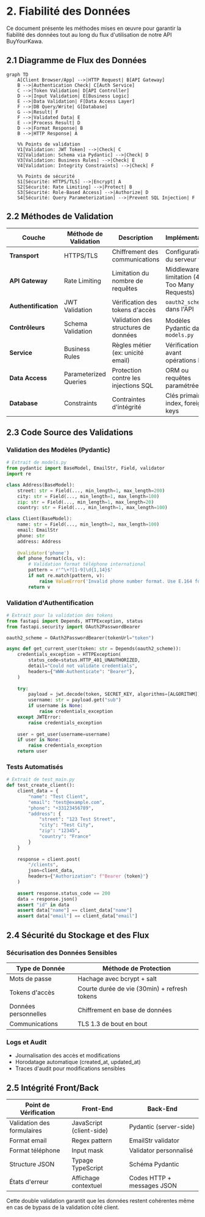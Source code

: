 # 2. Fiabilité des Données

Ce document présente les méthodes mises en œuvre pour garantir la fiabilité des données tout au long du flux d'utilisation de notre API BuyYourKawa.

## 2.1 Diagramme de Flux des Données

```mermaid
graph TD
    A[Client Browser/App] -->|HTTP Request| B[API Gateway]
    B -->|Authentication Check| C[Auth Service]
    C -->|Token Validation| D[API Controller]
    D -->|Input Validation| E[Business Logic]
    E -->|Data Validation| F[Data Access Layer]
    F -->|DB Query/Write| G[Database]
    G -->|Result| F
    F -->|Validated Data| E
    E -->|Process Result| D
    D -->|Format Response| B
    B -->|HTTP Response| A
    
    %% Points de validation
    V1[Validation: JWT Token] -->|Check| C
    V2[Validation: Schema via Pydantic] -->|Check| D
    V3[Validation: Business Rules] -->|Check| E
    V4[Validation: Integrity Constraints] -->|Check| F
    
    %% Points de sécurité
    S1[Sécurité: HTTPS/TLS] -->|Encrypt| A
    S2[Sécurité: Rate Limiting] -->|Protect| B
    S3[Sécurité: Role-Based Access] -->|Authorize| D
    S4[Sécurité: Query Parameterization] -->|Prevent SQL Injection| F
```

## 2.2 Méthodes de Validation

| Couche | Méthode de Validation | Description | Implémentation |
|--------|------------------------|-------------|----------------|
| **Transport** | HTTPS/TLS | Chiffrement des communications | Configuration du serveur web |
| **API Gateway** | Rate Limiting | Limitation du nombre de requêtes | Middleware de limitation (429 Too Many Requests) |
| **Authentification** | JWT Validation | Vérification des tokens d'accès | `oauth2_scheme` dans l'API |
| **Contrôleurs** | Schema Validation | Validation des structures de données | Modèles Pydantic dans `models.py` |
| **Service** | Business Rules | Règles métier (ex: unicité email) | Vérifications avant opérations DB |
| **Data Access** | Parameterized Queries | Protection contre les injections SQL | ORM ou requêtes paramétrées |
| **Database** | Constraints | Contraintes d'intégrité | Clés primaires, index, foreign keys |

## 2.3 Code Source des Validations

### Validation des Modèles (Pydantic)

```python
# Extrait de models.py
from pydantic import BaseModel, EmailStr, Field, validator
import re

class Address(BaseModel):
    street: str = Field(..., min_length=1, max_length=200)
    city: str = Field(..., min_length=1, max_length=100)
    zip: str = Field(..., min_length=1, max_length=20)
    country: str = Field(..., min_length=1, max_length=100)

class Client(BaseModel):
    name: str = Field(..., min_length=2, max_length=100)
    email: EmailStr
    phone: str
    address: Address
    
    @validator('phone')
    def phone_format(cls, v):
        # Validation format téléphone international
        pattern = r'^\+?[1-9]\d{1,14}$'
        if not re.match(pattern, v):
            raise ValueError('Invalid phone number format. Use E.164 format (e.g. +33123456789)')
        return v
```

### Validation d'Authentification

```python
# Extrait pour la validation des tokens
from fastapi import Depends, HTTPException, status
from fastapi.security import OAuth2PasswordBearer

oauth2_scheme = OAuth2PasswordBearer(tokenUrl="token")

async def get_current_user(token: str = Depends(oauth2_scheme)):
    credentials_exception = HTTPException(
        status_code=status.HTTP_401_UNAUTHORIZED,
        detail="Could not validate credentials",
        headers={"WWW-Authenticate": "Bearer"},
    )
    
    try:
        payload = jwt.decode(token, SECRET_KEY, algorithms=[ALGORITHM])
        username: str = payload.get("sub")
        if username is None:
            raise credentials_exception
    except JWTError:
        raise credentials_exception
        
    user = get_user(username=username)
    if user is None:
        raise credentials_exception
    return user
```

### Tests Automatisés

```python
# Extrait de test_main.py
def test_create_client():
    client_data = {
        "name": "Test Client",
        "email": "test@example.com",
        "phone": "+33123456789",
        "address": {
            "street": "123 Test Street",
            "city": "Test City",
            "zip": "12345",
            "country": "France"
        }
    }
    
    response = client.post(
        "/clients",
        json=client_data,
        headers={"Authorization": f"Bearer {token}"}
    )
    
    assert response.status_code == 200
    data = response.json()
    assert "id" in data
    assert data["name"] == client_data["name"]
    assert data["email"] == client_data["email"]
```

## 2.4 Sécurité du Stockage et des Flux

### Sécurisation des Données Sensibles

| Type de Donnée | Méthode de Protection | 
|----------------|------------------------|
| Mots de passe  | Hachage avec bcrypt + salt |
| Tokens d'accès | Courte durée de vie (30min) + refresh tokens |
| Données personnelles | Chiffrement en base de données |
| Communications | TLS 1.3 de bout en bout |

### Logs et Audit

- Journalisation des accès et modifications
- Horodatage automatique (created_at, updated_at)
- Traces d'audit pour modifications sensibles

## 2.5 Intégrité Front/Back

| Point de Vérification | Front-End | Back-End | 
|------------------------|-----------|----------|
| Validation des formulaires | JavaScript (client-side) | Pydantic (server-side) |
| Format email | Regex pattern | EmailStr validator |
| Format téléphone | Input mask | Validator personnalisé |
| Structure JSON | Typage TypeScript | Schéma Pydantic |
| États d'erreur | Affichage contextuel | Codes HTTP + messages JSON |

Cette double validation garantit que les données restent cohérentes même en cas de bypass de la validation côté client.
